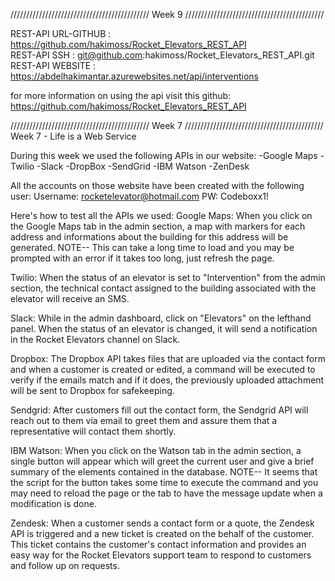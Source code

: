 //////////////////////////////////////////// Week 9 ////////////////////////////////////////////

REST-API URL-GITHUB : https://github.com/hakimoss/Rocket_Elevators_REST_API </br>
REST-API SSH : git@github.com:hakimoss/Rocket_Elevators_REST_API.git </br>
REST-API WEBSITE : https://abdelhakimantar.azurewebsites.net/api/interventions

for more information on using the api visit this github: https://github.com/hakimoss/Rocket_Elevators_REST_API






//////////////////////////////////////////// Week 7 ////////////////////////////////////////////
Week 7 - Life is a Web Service

During this week we used the following APIs in our website:
-Google Maps
-Twilio
-Slack
-DropBox
-SendGrid
-IBM Watson
-ZenDesk

All the accounts on those website have been created with the following user:
Username: rocketelevator@hotmail.com
PW: Codeboxx1!

Here's how to test all the APIs we used:
Google Maps: 
When you click on the Google Maps tab in the admin section, a map with markers for each address and informations about the building for this address will be generated. NOTE-- This can take a long time to load and you may be prompted with an error if it takes too long, just refresh the page.

Twilio:
When the status of an elevator is set to "Intervention" from the admin section, the technical contact assigned to the building associated with the elevator will receive an SMS.

Slack:
While in the admin dashboard, click on "Elevators" on the lefthand panel. When the status of an elevator is changed, it will send a notification in the Rocket Elevators channel on Slack.

Dropbox:
The Dropbox API takes files that are uploaded via the contact form and when a customer is created or edited, a command will be executed to verify if the emails match and if it does, the previously uploaded attachment will be sent to Dropbox for safekeeping.

Sendgrid:
After customers fill out the contact form, the Sendgrid API will reach out to them via email to greet them and assure them that a representative will contact them shortly.

IBM Watson:
When you click on the Watson tab in the admin section, a single button will appear which will greet the current user and give a brief summary of the elements contained in the database.
NOTE-- It seems that the script for the button takes some time to execute the command and you may need to reload the page or the tab to have the message update when a modification is done.

Zendesk:
When a customer sends a contact form or a quote, the Zendesk API is triggered and a new ticket is created on the behalf of the customer. This ticket contains the customer's contact information and provides an easy way for the Rocket Elevators support team to respond to customers and follow up on requests.
